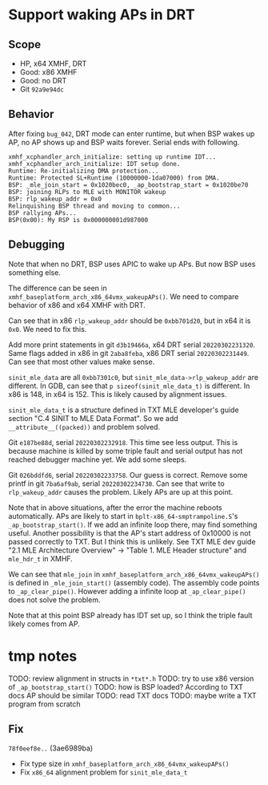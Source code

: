 # Support waking APs in DRT

## Scope
* HP, x64 XMHF, DRT
* Good: x86 XMHF
* Good: no DRT
* Git `92a9e94dc`

## Behavior
After fixing `bug_042`, DRT mode can enter runtime, but when BSP wakes up AP,
no AP shows up and BSP waits forever. Serial ends with following.
```
xmhf_xcphandler_arch_initialize: setting up runtime IDT...
xmhf_xcphandler_arch_initialize: IDT setup done.
Runtime: Re-initializing DMA protection...
Runtime: Protected SL+Runtime (10000000-1da07000) from DMA.
BSP: _mle_join_start = 0x1020bec0, _ap_bootstrap_start = 0x1020be70
BSP: joining RLPs to MLE with MONITOR wakeup
BSP: rlp_wakeup_addr = 0x0
Relinquishing BSP thread and moving to common...
BSP rallying APs...
BSP(0x00): My RSP is 0x000000001d987000
```

## Debugging

Note that when no DRT, BSP uses APIC to wake up APs. But now BSP uses something
else.

The difference can be seen in `xmhf_baseplatform_arch_x86_64vmx_wakeupAPs()`.
We need to compare behavior of x86 and x64 XMHF with DRT.

Can see that in x86 `rlp_wakeup_addr` should be `0xbb701d20`, but in x64 it is
`0x0`. We need to fix this.

Add more print statements in git `d3b19466a`, x64 DRT serial `20220302231320`.
Same flags added in x86 in git `2aba8feba`, x86 DRT serial `20220302231449`.
Can see that most other values make sense.

`sinit_mle_data` are all `0xbb7301c0`, but `sinit_mle_data->rlp_wakeup_addr`
are different. In GDB, can see that `p sizeof(sinit_mle_data_t)` is different.
In x86 is 148, in x64 is 152. This is likely caused by alignment issues.

`sinit_mle_data_t` is a structure defined in TXT MLE developer's guide section
"C.4 SINIT to MLE Data Format". So we add `__attribute__((packed))` and problem
solved.

Git `e187be88d`, serial `20220302232918`. This time see less output. This is
because machine is killed by some triple fault and serial output has not
reached debugger machine yet. We add some sleeps.

Git `026bddfd6`, serial `20220302233758`. Our guess is correct. Remove some
printf in git `7ba6af9ab`, serial `20220302234730`. Can see that write to
`rlp_wakeup_addr` causes the problem. Likely APs are up at this point.

Note that in above situations, after the error the machine reboots
automatically. APs are likely to start in `bplt-x86_64-smptrampoline.S`'s
`_ap_bootstrap_start()`. If we add an infinite loop there, may find something
useful. Another possibility is that the AP's start address of 0x10000 is not
passed correctly to TXT. But I think this is unlikely. See TXT MLE dev guide
"2.1 MLE Architecture Overview" -> "Table 1. MLE Header structure" and
`mle_hdr_t` in XMHF.

We can see that `mle_join` in `xmhf_baseplatform_arch_x86_64vmx_wakeupAPs()`
is defined in `_mle_join_start()` (assembly code). The assembly code points to
`_ap_clear_pipe()`. However adding a infinite loop at `_ap_clear_pipe()` does
not solve the problem.

Note that at this point BSP already has IDT set up, so I think the triple fault
likely comes from AP.

# tmp notes

TODO: review alignment in structs in `*txt*.h`
TODO: try to use x86 version of `_ap_bootstrap_start()`
TODO: how is BSP loaded? According to TXT docs AP should be similar
TODO: read TXT docs
TODO: maybe write a TXT program from scratch

## Fix

`78f0eef8e..` (3ae6989ba)
* Fix type size in `xmhf_baseplatform_arch_x86_64vmx_wakeupAPs()`
* Fix `x86_64` alignment problem for `sinit_mle_data_t`

